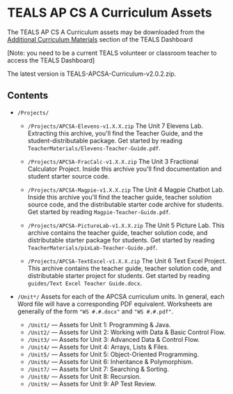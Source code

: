 TEALS AP CS A Curriculum Assets
====================================================================================================

The TEALS AP CS A Curriculum assets may be downloaded from the [Additional Curriculum Materials][]
section of the TEALS Dashboard

[Note: you need to be a current TEALS volunteer or classroom teacher to access the TEALS Dashboard]

The latest version is TEALS-APCSA-Curriculum-v2.0.2.zip.

Contents
--------

- `/Projects/`

  - `/Projects/APCSA-Elevens-v1.X.X.zip`
    The Unit 7 Elevens Lab. Extracting this archive, you'll find the Teacher Guide, and the student-distributable package. Get started by reading
    `TeacherMaterials/Elevens-Teacher-Guide.pdf`.

  - `/Projects/APCSA-FracCalc-v1.X.X.zip`
    The Unit 3 Fractional Calculator Project. Inside this archive you'll find documentation and student starter source code.

  - `/Projects/APCSA-Magpie-v1.X.X.zip`
    The Unit 4 Magpie Chatbot Lab. Inside this archive you'll find the teacher guide, teacher solution source code, and the distributable starter code archive for students. Get started by
    reading `Magpie-Teacher-Guide.pdf`.

  - `/Projects/APCSA-PictureLab-v1.X.X.zip`
    The Unit 5 Picture Lab. This archive contains the teacher guide, teacher solution code, and distributable starter package for students. Get started by reading
    `TeacherMaterials/pixLab-Teacher-Guide.pdf`.

  - `/Projects/APCSA-TextExcel-v1.X.X.zip`
    The Unit 6 Text Excel Project. This archive contains the teacher guide, teacher solution code, and distributable starter project for students. Get started by reading `guides/Text Excel
    Teacher Guide.docx`.

- `/Unit*/`
  Assets for each of the APCSA curriculum units. In general, each Word file will have a corresponding PDF equivalent. Worksheets are generally of the form `"WS #.#.docx"` and `"WS #.#.pdf"`.

  - `/Unit1/` — Assets for Unit 1: Programming & Java.
  - `/Unit2/` — Assets for Unit 2: Working with Data & Basic Control Flow.
  - `/Unit3/` — Assets for Unit 3: Advanced Data & Control Flow.
  - `/Unit4/` — Assets for Unit 4: Arrays, Lists & Files.
  - `/Unit5/` — Assets for Unit 5: Object-Oriented Programming.
  - `/Unit6/` — Assets for Unit 6: Inheritance & Polymorphism.
  - `/Unit7/` — Assets for Unit 7: Searching & Sorting.
  - `/Unit8/` — Assets for Unit 8: Recursion.
  - `/Unit9/` — Assets for Unit 9: AP Test Review.

[Additional Curriculum Materials]:   https://www.tealsk12.org/dashboard/curriculum-repository/
